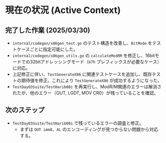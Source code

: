 # 現在の状況 (Active Context)

## 完了した作業 (2025/03/30)
- `internal/codegen/x86gen_test.go` のテスト構造を改善し、`BitMode` をテストケースごとに指定可能にした。
- `internal/codegen/x86gen_utils.go` の `calculateModRM` を修正し、16bitモードでの32bitアドレッシングモード（`67h` プレフィックスが必要なケース）に対応。
- 上記修正に伴い、`TestGenerateX86` に関連テストケースを追加し、既存テストの期待値を修正。これにより `TestGenerateX86` が成功するようになった。
- `TestDay03Suite/TestHarib00i` を再実行し、ModR/M関連のエラーは解消されたが、他のエラー（OUT, LGDT, MOV CR0）が残っていることを確認。

## 次のステップ
- `TestDay03Suite/TestHarib00i` で残っているエラーの調査と修正。
    - まずは `OUT imm8, AL` のエンコーディングが見つからない問題から対応する。
